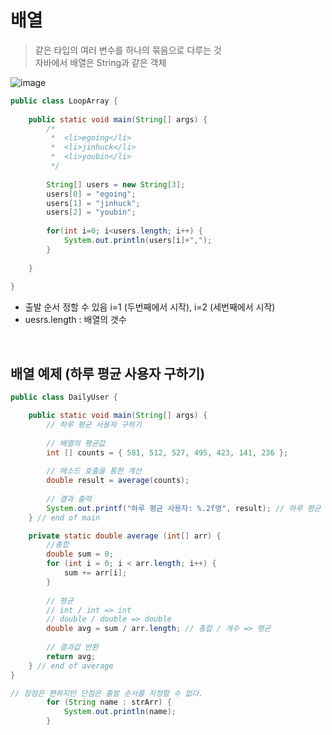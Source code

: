 # 배열
> 같은 타입의 여러 변수를 하나의 묶음으로 다루는 것   
> 자바에서 배열은 String과 같은 객체

![image](https://user-images.githubusercontent.com/84886987/135013136-10336869-287e-4218-ad4e-f6df39c7f232.png)


```java
public class LoopArray {
 
    public static void main(String[] args) {
        /*
         *  <li>egoing</li>
         *  <li>jinhuck</li>
         *  <li>youbin</li>
         */
         
        String[] users = new String[3];
        users[0] = "egoing";
        users[1] = "jinhuck";
        users[2] = "youbin";
         
        for(int i=0; i<users.length; i++) {
            System.out.println(users[i]+",");
        }
         
    }
 
}
```

- 출발 순서 정할 수 있음 i=1 (두번째에서 시작), i=2 (세번째에서 시작)
- uesrs.length : 배열의 갯수

<br>

## 배열 예제 (하루 평균 사용자 구하기)

```java
public class DailyUser {

	public static void main(String[] args) {
		// 하루 평균 사용자 구하기
		
		// 배열의 평균값
		int [] counts = { 581, 512, 527, 495, 423, 141, 236 };		
		
		// 메소드 호출을 통한 계산
		double result = average(counts);
		
		// 결과 출력
		System.out.printf("하루 평균 사용자: %.2f명", result); // 하루 평균 사용자: 416.43명
	} // end of main

	private static double average (int[] arr) {
		//총합
		double sum = 0;
		for (int i = 0; i < arr.length; i++) {
			sum += arr[i];
		}
		
		// 평균
		// int / int => int
		// double / double => double
		double avg = sum / arr.length; // 총합 / 개수 => 평균
		
		// 결과값 반환
		return avg;
	} // end of average
}
```

```java
// 장점은 편하지만 단점은 출발 순서를 지정할 수 없다.
		for (String name : strArr) {
			System.out.println(name);
		}
```
